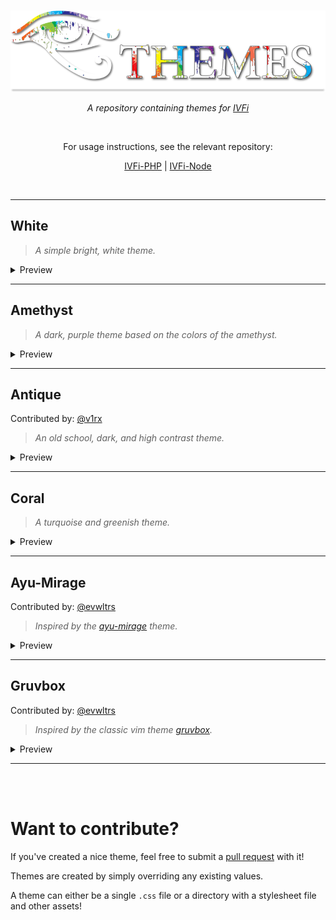 <br/>
<p align="center">
  <img width="600px" src="./logo.png" />
</p>

<p align="center">
  <i>A repository containing themes for <a href="https://ivfi.io/">IVFi</a></i>
</p>

<br/>

<p align="center"> 
  For usage instructions, see the relevant repository:
</p>

<p align="center"> 
  <a href="https://github.com/sixem/ivfi-php">IVFi-PHP</a>
  <span>|</span>
  <a href="https://github.com/sixem/ivfi-node">IVFi-Node</a>
</p>

<br/>

---

## White
> _A simple bright, white theme._

<details>
<summary>Preview</summary>
<br>
<img src="https://user-images.githubusercontent.com/2825338/206820434-a6ed1387-3bd2-419b-8db3-0da19fa1a426.png"/>
</details>

---

## Amethyst

> _A dark, purple theme based on the colors of the amethyst._

<details>
<summary>Preview</summary>
<br>
<img src="https://user-images.githubusercontent.com/2825338/206819621-479e4d70-e75f-4e2c-8f1e-8c3116eca674.png"/>
</details>

---

## Antique

Contributed by: [@v1rx](https://github.com/v1rx)

> _An old school, dark, and high contrast theme._

<details>
<summary>Preview</summary>
<br>
<img src="https://user-images.githubusercontent.com/2825338/207439194-976e4197-32da-4437-81b5-c91c658e4e35.png"/>
</details>

---


## Coral

> _A turquoise and greenish theme._

<details>
<summary>Preview</summary>
<br>
<img src="https://user-images.githubusercontent.com/2825338/206820250-05470e1e-9e6b-4ebf-8d24-972767a5de20.png"/>
</details>


---

## Ayu-Mirage

Contributed by: [@evwltrs](https://github.com/evwltrs)

> _Inspired by the [ayu-mirage](https://github.com/ayu-theme/ayu-colors) theme._

<details>
<summary>Preview</summary>
<br>
<img src="https://user-images.githubusercontent.com/2825338/206820492-f12d61eb-82ea-48b7-9717-69dc7e291fdb.png"/>
</details>

---

## Gruvbox

Contributed by: [@evwltrs](https://github.com/evwltrs)

> _Inspired by the classic vim theme [gruvbox](https://github.com/morhetz/gruvbox)._

<details>
<summary>Preview</summary>
<br>
<img src="https://user-images.githubusercontent.com/2825338/206821023-27e7228e-4a5b-4472-bfae-f7cf607f6aaf.png"/>
</details>


---

<br/><br/>

<h1>Want to contribute?</h1>

If you've created a nice theme, feel free to submit a <a href="https://github.com/sixem/ivfi-themes/pulls">pull request</a> with it!

Themes are created by simply overriding any existing values.

A theme can either be a single `.css` file or a directory with a stylesheet file and other assets!

